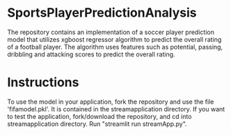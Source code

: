 # SportsPlayerPredictionAnalysis

The repository contains an implementation of a soccer player prediction model that utilizes xgboost regressor algorithm to predict the overall rating of a football player.
The algorithm uses features such as  potential, passing, dribbling and attacking scores to predict the overall rating. 

# Instructions
To use the model in your application, fork the repository and use the file 'fifamodel.pkl'. It is contained in the streamapplication directory.
If you want to test the application, fork/download the repository, and cd into streamapplication directory. Run "streamlit run streamApp.py".
